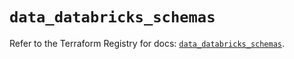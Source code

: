 # `data_databricks_schemas`

Refer to the Terraform Registry for docs: [`data_databricks_schemas`](https://registry.terraform.io/providers/databricks/databricks/1.69.0/docs/data-sources/schemas).
